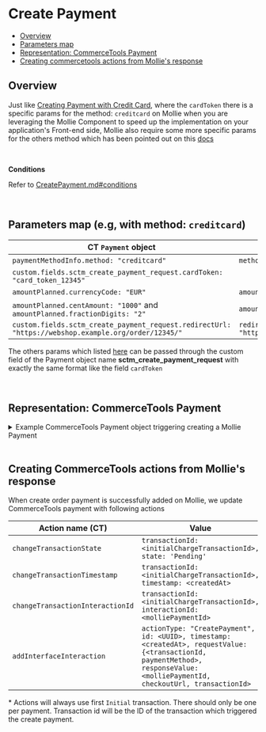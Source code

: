 # Create Payment

  * [Overview](#overview)
  * [Parameters map](#parameters-map)
  * [Representation: CommerceTools Payment](#representation-ct-payment)
  * [Creating commercetools actions from Mollie's response](#creating-commercetools-actions-from-mollies-response)

## Overview

Just like [Creating Payment with Credit Card](./CreatePaymentWithCreditCard.md), where the `cardToken` there is a specific params for the method: `creditcard` on Mollie when you are leveraging the Mollie Component to speed up the implementation on your application's Front-end side, Mollie also require some more specific params for the others method which has been pointed out on this [docs](https://docs.mollie.com/reference/extra-payment-parameters)

<br />

**Conditions**

Refer to [CreatePayment.md#conditions](./CreatePayment.md#conditions)

<br />

## Parameters map (e.g, with method: `creditcard`)

| CT `Payment` object                                                                                       | Parameter (Mollie Payment)                   | Required |
|-----------------------------------------------------------------------------------------------------------|----------------------------------------------|----------|
| `paymentMethodInfo.method: "creditcard"`                                                                    | `method: creditcard`                           | YES      |
| `custom.fields.sctm_create_payment_request.cardToken: "card_token_12345"`                                                                    |                         | YES      |
| `amountPlanned.currencyCode: "EUR"`                                                                       | `amount.currency: EUR`                       | YES      |
| `amountPlanned.centAmount: "1000"` and `amountPlanned.fractionDigits: "2"`                                | `amount.value: "10.00"`                      | YES      |
| `custom.fields.sctm_create_payment_request.redirectUrl: "https://webshop.example.org/order/12345/"`       | `redirectUrl: "https://webshop.example.org/order/12345/"`                      | YES      |

The others params which listed [here](https://docs.mollie.com/reference/create-payment) can be passed through the custom field of the Payment object name **sctm_create_payment_request** with exactly
the same format like the field ``cardToken`` 

<br />

## Representation: CommerceTools Payment  

<details>
  <summary>Example CommerceTools Payment object triggering creating a Mollie Payment</summary>

```json
{
  "key" : "000047",
  "amountPlanned" : {
    "currencyCode" : "EUR",
    "centAmount" : 1000,
    "fractionDigits": 2
  },
  "paymentMethodInfo" : {
    "paymentInterface" : "Mollie",
    "method" : "creditcard",
    "name" : {
      "en" : "Credit Card"
    }
  },
  "transactions" : [ {
    "timestamp" : "2015-10-20T08:54:24.000Z",
    "type" : "Charge",
    "amount" : {
      "currencyCode" : "USD",
      "centAmount" : 1000
    },
    "state" : "Initial"
  } ],
  "custom": {
    "type": {
        "typeId": "type",
        "key": "sctm-payment-custom-fields"
    },
    "fields": {
        "sctm_create_payment_request": "{\"description\":\"Test\",\"locale\":\"en_GB\",\"redirectUrl\":\"https://www.google.com/\",\"cardToken\":\"card_token_12345\"}"
    }
  }
}
```
</details>
<br />

## Creating CommerceTools actions from Mollie's response

When create order payment is successfully added on Mollie, we update CommerceTools payment with following actions

| Action name (CT)                 | Value                                                                      |
| -------------------------------- | -------------------------------------------------------------------------- |
| `changeTransactionState`         | `transactionId: <initialChargeTransactionId>, state: 'Pending'`            |
| `changeTransactionTimestamp`     | `transactionId: <initialChargeTransactionId>, timestamp: <createdAt>`                                  |
| `changeTransactionInteractionId` | `transactionId: <initialChargeTransactionId>, interactionId: <molliePaymentId>` |
| `addInterfaceInteraction`        | `actionType: "CreatePayment", id: <UUID>, timestamp: <createdAt>, requestValue: {<transactionId, paymentMethod>, responseValue: <molliePaymentId, checkoutUrl, transactionId>`                                         |


\* Actions will always use first `Initial` transaction. There should only be one per payment. Transaction id will be the ID of the transaction which triggered the create payment.